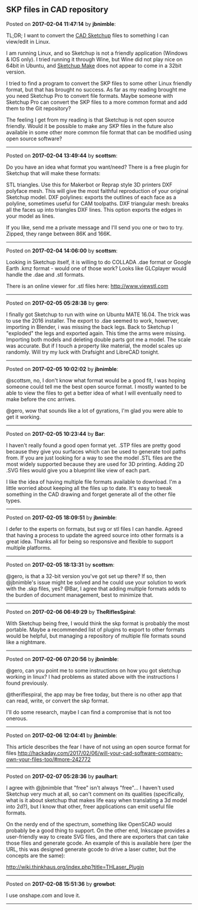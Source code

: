 ## SKP files in CAD repository
Posted on **2017-02-04 11:47:14** by **jbnimble**:

TL;DR; I want to convert the [CAD Sketchup](https://github.com/MaslowCNC/CAD) files to something I can view/edit in Linux.

I am running Linux, and so Sketchup is not a friendly application (Windows & IOS only). I tried running it through Wine, but Wine did not play nice on 64bit in Ubuntu, and [Sketchup Make](http://www.sketchup.com/download/all) does not appear to come in a 32bit version. 

I tried to find a program to convert the SKP files to some other Linux friendly format, but that has brought no success. As far as my reading brought me you need Sketchup Pro to convert file formats. Maybe someone with Sketchup Pro can convert the SKP files to a more common format and add them to the Git repository?

The feeling I get from my reading is that Sketchup is not open source friendly. Would it be possible to make any SKP files in the future also available in some other more common file format that can be modified using open source software?

---

Posted on **2017-02-04 13:49:44** by **scottsm**:

Do you have an idea what format you want/need? There is a free plugin for Sketchup that will make these formats:

STL  triangles. Use this for Makerbot or Reprap style 3D printers
DXF polyface mesh. This will give the most faithful reproduction of your original Sketchup model.
DXF polylines: exports the outlines of each face as a polyline, sometimes useful for CAM toolpaths.
DXF triangular mesh: breaks all the faces up into triangles
DXF lines. This option exports the edges in your model as lines.

If you like, send me a private message and I'll send you one or two to try. Zipped, they range between 86K and 166K.

---

Posted on **2017-02-04 14:06:00** by **scottsm**:

Looking in Sketchup itself, it is willing to do COLLADA .dae format or Google Earth .kmz format  - would one of those work? Looks like GLCplayer would handle the .dae and .stl formats.

There is an online viewer for .stl files here:
http://www.viewstl.com

---

Posted on **2017-02-05 05:28:38** by **gero**:

I finally got Sketchup to run with wine on Ubuntu MATE 16.04. The trick was to use the 2016 installer. The export to .dae seemed to work, howerver, importing in Blender, i was missing the back legs. Back to Sketchup I "exploded" the legs and exported again. This time the arms were missing. Importing both models and deleting double parts got me a model. The scale was accurate. But if I touch a property like material, the model scales up randomly. Will try my luck with Drafsight and LibreCAD tonight.

---

Posted on **2017-02-05 10:02:02** by **jbnimble**:

@scottsm, no, I don't know what format would be a good fit, I was hoping someone could tell me the best open source format. I mostly wanted to be able to view the files to get a better idea of what I will eventually need to make before the cnc arrives.

@gero, wow that sounds like a lot of gyrations, I'm glad you were able to get it working.

---

Posted on **2017-02-05 10:23:44** by **Bar**:

I haven't really found a good open format yet. .STP files are pretty good because they give you surfaces which can be used to generate tool paths from. If you are just looking for a way to see the model .STL files are the most widely supported because they are used for 3D printing. Adding 2D .SVG files would give you a blueprint like view of each part. 

I like the idea of having multiple file formats available to download. I'm a little worried about keeping all the files up to date. It's easy to tweak something in the CAD drawing and forget generate all of the other file types.

---

Posted on **2017-02-05 18:09:51** by **jbnimble**:

I defer to the experts on formats, but svg or stl files I can handle. Agreed that having a process to update the agreed source into other formats is a great idea. Thanks all for being so responsive and flexible to support multiple platforms.

---

Posted on **2017-02-05 18:13:31** by **scottsm**:

@gero, is that a 32-bit version you've got set up there? If so, then @jbnimble's issue might be solved and he could use your solution to work with the .skp files, yes?
@Bar, I agree that adding multiple formats adds to the burden of document management, best to minimize that.

---

Posted on **2017-02-06 06:49:29** by **TheRiflesSpiral**:

With Sketchup being free, I would think the skp format is probably the most portable. Maybe a recommended list of plugins to export to other formats would be helpful, but managing a repository of multiple file formats sound like a nightmare.

---

Posted on **2017-02-06 07:20:56** by **jbnimble**:

@gero, can you point me to some instructions on how you got sketchup working in linux? I had problems as stated above with the instructions I found previously.

@theriflespiral, the app may be free today, but there is no other app that can read, write, or convert the skp format. 

I'll do some research, maybe I can find a compromise that is not too onerous.

---

Posted on **2017-02-06 12:04:41** by **jbnimble**:

This article describes the fear I have of not using an open source format for files
http://hackaday.com/2017/02/06/will-your-cad-software-company-own-your-files-too/#more-242772

---

Posted on **2017-02-07 05:28:36** by **paulhart**:

I agree with @jbnimble that "free" isn't always "free"... I haven't used Sketchup very much at all, so can't comment on its qualities (specifically, what is it about sketchup that makes life easy when translating a 3d model into 2d?), but I know that other, freer applications can emit useful file formats.

On the nerdy end of the spectrum, something like OpenSCAD would probably be a good thing to support. On the other end, Inkscape provides a user-friendly way to create SVG files, and there are exporters that can take those files and generate gcode. An example of this is available here (per the URL, this was designed generate gcode to drive a laser cutter, but the concepts are the same):

http://wiki.thinkhaus.org/index.php?title=THLaser_Plugin

---

Posted on **2017-02-08 15:51:36** by **growbot**:

I use onshape.com and love it.

---

